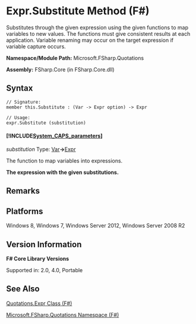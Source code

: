 # Expr.Substitute Method (F#)

Substitutes through the given expression using the given functions to map variables to new values. The functions must give consistent results at each application. Variable renaming may occur on the target expression if variable capture occurs.

**Namespace/Module Path:** Microsoft.FSharp.Quotations

**Assembly:** FSharp.Core (in FSharp.Core.dll)


## Syntax

```
// Signature:
member this.Substitute : (Var -> Expr option) -> Expr

// Usage:
expr.Substitute (substitution)
```

#### [!INCLUDE[System_CAPS_parameters](//System/Token/System_CAPS_parameters_md.md)]
*substitution*
Type: [Var](http://msdn.microsoft.com/en-us/library/2b1237f9-d897-4bcf-872a-4a297db3f7b5)**-&gt;**[Expr](http://msdn.microsoft.com/en-us/library/ed6a2caf-69d4-45c2-ab97-e9b3be9bce65)


The function to map variables into expressions.



**The expression with the given substitutions.**
## Remarks

## Platforms
Windows 8, Windows 7, Windows Server 2012, Windows Server 2008 R2


## Version Information
**F# Core Library Versions**

Supported in: 2.0, 4.0, Portable




## See Also
[Quotations.Expr Class &#40;F&#35;&#41;](Quotations.Expr+Class+%28FSharp%29.md)

[Microsoft.FSharp.Quotations Namespace &#40;F&#35;&#41;](Microsoft.FSharp.Quotations+Namespace+%28FSharp%29.md)

